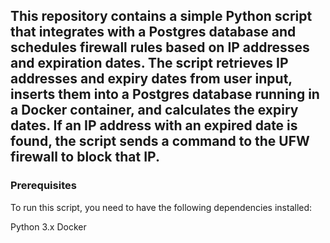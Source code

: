 ## This repository contains a simple Python script that integrates with a Postgres database and schedules firewall rules based on IP addresses and expiration dates. The script retrieves IP addresses and expiry dates from user input, inserts them into a Postgres database running in a Docker container, and calculates the expiry dates. If an IP address with an expired date is found, the script sends a command to the UFW firewall to block that IP.

### Prerequisites
To run this script, you need to have the following dependencies installed:

Python 3.x
Docker
